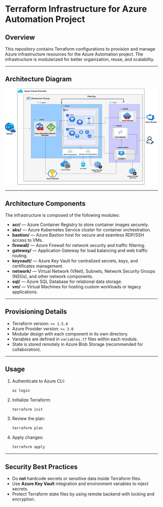 # Terraform Infrastructure for Azure Automation Project

## Overview

This repository contains Terraform configurations to provision and manage Azure infrastructure resources for the Azure Automation project. The infrastructure is modularized for better organization, reuse, and scalability.

---

## Architecture Diagram

![Architecture Diagram](architecture.png)

---

## Architecture Components

The infrastructure is composed of the following modules:

- **acr/** — Azure Container Registry to store container images securely.
- **aks/** — Azure Kubernetes Service cluster for container orchestration.
- **bastion/** — Azure Bastion host for secure and seamless RDP/SSH access to VMs.
- **firewall/** — Azure Firewall for network security and traffic filtering.
- **gateway/** — Application Gateway for load balancing and web traffic routing.
- **keyvault/** — Azure Key Vault for centralized secrets, keys, and certificates management.
- **network/** — Virtual Network (VNet), Subnets, Network Security Groups (NSGs), and other network components.
- **sql/** — Azure SQL Database for relational data storage.
- **vm/** — Virtual Machines for hosting custom workloads or legacy applications.

---

## Provisioning Details

- Terraform version: `>= 1.5.0`
- Azure Provider version: `>= 3.0`
- Modular design with each component in its own directory.
- Variables are defined in `variables.tf` files within each module.
- State is stored remotely in Azure Blob Storage (recommended for collaboration).

---

## Usage

1. Authenticate to Azure CLI:

    ```bash
    az login
    ```

2. Initialize Terraform:

    ```bash
    terraform init
    ```

3. Review the plan:

    ```bash
    terraform plan
    ```

4. Apply changes:

    ```bash
    terraform apply
    ```

---

## Security Best Practices

- Do **not** hardcode secrets or sensitive data inside Terraform files.
- Use **Azure Key Vault** integration and environment variables to inject secrets.
- Protect Terraform state files by using remote backend with locking and encryption.
